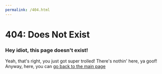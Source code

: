 ```yaml
---
permalink: /404.html
---
```


# 404: Does Not Exist
### Hey idiot, this page doesn't exist!

Yeah, that's right, you just got super trolled! There's nothin' here, ya goof!
Anyway, here, you can [go back to the main page](https://staticsquidd.com)
